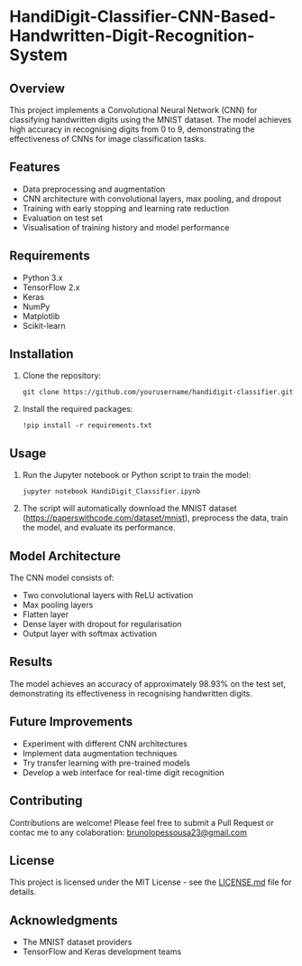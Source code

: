 # HandiDigit-Classifier-CNN-Based-Handwritten-Digit-Recognition-System

## Overview

This project implements a Convolutional Neural Network (CNN) for classifying handwritten digits using the MNIST dataset. The model achieves high accuracy in recognising digits from 0 to 9, demonstrating the effectiveness of CNNs for image classification tasks.

## Features

- Data preprocessing and augmentation
- CNN architecture with convolutional layers, max pooling, and dropout
- Training with early stopping and learning rate reduction
- Evaluation on test set
- Visualisation of training history and model performance

## Requirements

- Python 3.x
- TensorFlow 2.x
- Keras
- NumPy
- Matplotlib
- Scikit-learn

## Installation

1. Clone the repository:
   ```
   git clone https://github.com/yourusername/handidigit-classifier.git
   ```

2. Install the required packages:
   ```
   !pip install -r requirements.txt
   ```

## Usage

1. Run the Jupyter notebook or Python script to train the model:
   ```
   jupyter notebook HandiDigit_Classifier.ipynb
   ```

2. The script will automatically download the MNIST dataset (https://paperswithcode.com/dataset/mnist), preprocess the data, train the model, and evaluate its performance.

## Model Architecture

The CNN model consists of:
- Two convolutional layers with ReLU activation
- Max pooling layers
- Flatten layer
- Dense layer with dropout for regularisation
- Output layer with softmax activation

## Results

The model achieves an accuracy of approximately 98.93% on the test set, demonstrating its effectiveness in recognising handwritten digits.

## Future Improvements

- Experiment with different CNN architectures
- Implement data augmentation techniques
- Try transfer learning with pre-trained models
- Develop a web interface for real-time digit recognition

## Contributing

Contributions are welcome! Please feel free to submit a Pull Request or contac me to any colaboration: brunolopessousa23@gmail.com

## License

This project is licensed under the MIT License - see the [LICENSE.md](LICENSE.md) file for details.

## Acknowledgments

- The MNIST dataset providers
- TensorFlow and Keras development teams
